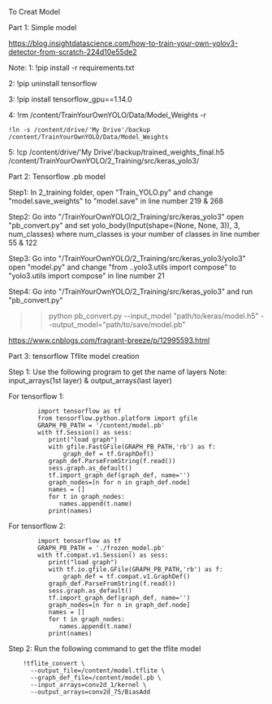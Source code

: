 To Creat Model


Part 1: Simple model

https://blog.insightdatascience.com/how-to-train-your-own-yolov3-detector-from-scratch-224d10e55de2

Note:
1:  !pip install -r requirements.txt

2:  !pip uninstall tensorflow

3:  !pip install tensorflow_gpu==1.14.0

4:  !rm /content/TrainYourOwnYOLO/Data/Model_Weights -r
    
    
    !ln -s /content/drive/'My Drive'/backup /content/TrainYourOwnYOLO/Data/Model_Weights
    
5:  !cp  /content/drive/'My Drive'/backup/trained_weights_final.h5 /content/TrainYourOwnYOLO/2_Training/src/keras_yolo3/



Part 2: Tensorflow .pb model

Step1: In 2_training folder, open "Train_YOLO.py" and change "model.save_weights" to "model.save" in line number 219 & 268

Step2: Go into "/TrainYourOwnYOLO/2_Training/src/keras_yolo3" open "pb_convert.py" and set yolo_body(Input(shape=(None, None, 3)), 3, num_classes) where num_classes is your number of classes in line number 55 & 122

Step3: Go into "/TrainYourOwnYOLO/2_Training/src/keras_yolo3/yolo3" open "model.py" and change "from ..yolo3.utils import compose" to "yolo3.utils import compose"  in line number 21

Step4: Go into "/TrainYourOwnYOLO/2_Training/src/keras_yolo3" and run "pb_convert.py"
  >>python pb_convert.py --input_model "path/to/keras/model.h5" --output_model="path/to/save/model.pb"
  
  https://www.cnblogs.com/fragrant-breeze/p/12995593.html



Part 3: tensorflow Tflite model creation

Step 1: Use the following program to get the name of layers  Note: input_arrays(1st layer) & output_arrays(last layer)

   For tensorflow 1:
         
            import tensorflow as tf
            from tensorflow.python.platform import gfile
            GRAPH_PB_PATH = '/content/model.pb'
            with tf.Session() as sess:
               print("load graph")
               with gfile.FastGFile(GRAPH_PB_PATH,'rb') as f:
                   graph_def = tf.GraphDef()
               graph_def.ParseFromString(f.read())
               sess.graph.as_default()
               tf.import_graph_def(graph_def, name='')
               graph_nodes=[n for n in graph_def.node]
               names = []
               for t in graph_nodes:
                  names.append(t.name)
               print(names)
         
   For tensorflow 2:
            
            import tensorflow as tf
            GRAPH_PB_PATH = './frozen_model.pb'
            with tf.compat.v1.Session() as sess:
               print("load graph")
               with tf.io.gfile.GFile(GRAPH_PB_PATH,'rb') as f:
                   graph_def = tf.compat.v1.GraphDef()
               graph_def.ParseFromString(f.read())
               sess.graph.as_default()
               tf.import_graph_def(graph_def, name='')
               graph_nodes=[n for n in graph_def.node]
               names = []
               for t in graph_nodes:
                  names.append(t.name)
               print(names)

Step 2: Run the following command to get the tflite model

        !tflite_convert \
          --output_file=/content/model.tflite \
          --graph_def_file=/content/model.pb \
          --input_arrays=conv2d_1/kernel \
          --output_arrays=conv2d_75/BiasAdd
